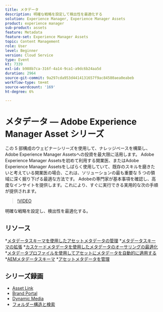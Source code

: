 ```yaml
---
title: メタデータ
description: 明確な戦略を設定して検出性を最適化する
solution: Experience Manager, Experience Manager Assets
product: experience manager
sub-product: assets
feature: Metadata
feature-set: Experience Manager Assets
topic: Content Management
role: User
level: Beginner
version: Cloud Service
type: Event
kt: 7339
exl-id: b988b7ca-316f-4a14-9ca1-a9dc6b24aa5d
duration: 2964
source-git-commit: 9a297cda953d4414131657f9ac84580aea0eabeb
workflow-type: tm+mt
source-wordcount: '169'
ht-degree: 6%

---
```


# メタデータ — Adobe Experience Manager Asset シリーズ

この 5 部構成のウェビナーシリーズを使用して、ナレッジベースを構築し、Adobe Experience Manager Assetsへの投資を最大限に活用します。 Adobe Experience Manager Assetsを初めて利用する開業医、またはAdobe Experience Manager Assetsをしばらく使用していて、既存のスキルを磨きたいと考えている開業医の場合、これは、ソリューションの最も重要な 5 つの領域に深く掘り下げる最適な方法です。 Adobeの専門家が基本事項を確認し、高度なインサイトを提供します。これにより、すぐに実行できる実用的な次の手順が提供されます。

>[!VIDEO](https://video.tv.adobe.com/v/332134/?quality=12&learn=on&hidetitle=true)

明確な戦略を設定し、検出性を最適化する。

## リソース

*[メタデータスキーマを使用したアセットメタデータの管理](https://experienceleague.adobe.com/docs/experience-manager-learn/assets/authoring/metadata.html)
*[メタデータスキーマの拡張](https://experienceleague.adobe.com/docs/experience-manager-learn/assets/configuring/metadata-schemas.html?lang=ja)
*[カスケードメタデータを使用したメタデータのオーサリングの最適化](https://experienceleague.adobe.com/docs/experience-manager-learn/assets/metadata/cascade-metadata-feature-video-use.html?lang=ja)
*[メタデータプロファイルを使用してアセットにメタデータを自動的に適用する](https://experienceleague.adobe.com/docs/experience-manager-learn/assets/configuring/metadata-profiles.html?lang=ja)
*[AEMメタデータスキーマ](https://experienceleague.adobe.com/docs/experience-manager-65/assets/administer/metadata-schemas.html?lang=en#administer)
*[アセットメタデータを管理](https://experienceleague.adobe.com/docs/experience-manager-65/assets/using/metadata.html?lang=en#RegisteringacustomnamespacewithinAEM)

## シリーズ録画

* [Asset Link](asset-link.md)
* [Brand Portal](brand-portal.md)
* [Dynamic Media](dynamic-media.md)
* [フォルダー構造と検索](folder-structure-search.md)
